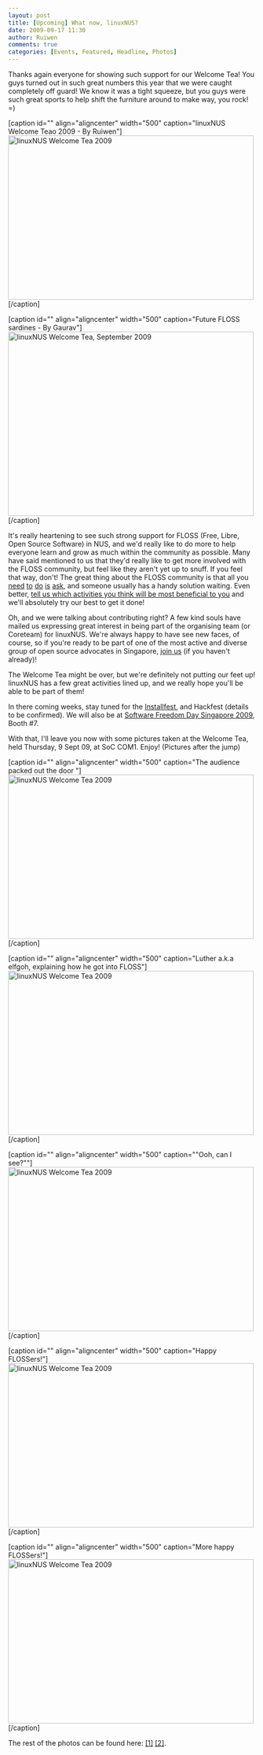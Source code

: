 ```yaml
---
layout: post
title: [Upcoming] What now, linuxNUS?
date: 2009-09-17 11:30
author: Ruiwen
comments: true
categories: [Events, Featured, Headline, Photos]
---
```

Thanks again everyone for showing such support for our Welcome Tea! You guys turned out in such great numbers this year that we were caught completely off guard! We know it was a tight squeeze, but you guys were such great sports to help shift the furniture around to make way, you rock! =)

[caption id="" align="aligncenter" width="500" caption="linuxNUS Welcome Teao 2009 - By Ruiwen"]<a title="linuxNUS Welcome Tea 2009 by ruiwen, on Flickr" href="http://www.flickr.com/photos/ruiwen/3911941451/"><img src="http://farm3.static.flickr.com/2641/3911941451_747e551558.jpg" alt="linuxNUS Welcome Tea 2009" width="500" height="334" /></a>[/caption]
<p style="text-align: center;"></p>


[caption id="" align="aligncenter" width="500" caption="Future FLOSS sardines - By Gaurav"]<a title="linuxNUS Welcome Tea, September 2009 by «Gaurav», on Flickr" href="http://www.flickr.com/photos/ggvaidya/3911736664/"><img class="  " src="http://farm4.static.flickr.com/3540/3911736664_c4d8cdb210.jpg" alt="linuxNUS Welcome Tea, September 2009" width="500" height="375" /></a>[/caption]
<p style="text-align: center;"></p>
<p style="text-align: left;">It's really heartening to see such strong support for FLOSS (Free, Libre, Open Source Software) in NUS, and we'd really like to do more to help everyone learn and grow as much within the community as possible. Many have said mentioned to us that they'd really like to get more involved with the FLOSS community, but feel like they aren't yet up to snuff. If you feel that way, don't! The great thing about the FLOSS community is that all you <a title="linuxNUS mailing list" href="http://groups.yahoo.com/groups/linuxNUS/">need</a> <a title="linuxNUS Opensource@NUS Wiki" href="http://opensource.nus.edu.sg">to</a> <a title="linuxNUS Forums" href="http://opensource.nus.edu.sg/forums/">do</a> <a title="linuxNUS Twitter" href="http://twitter.com/linuxnus">is</a> <a title="linuxNUS IRC" href="http://linuxnus.org/chat">ask</a>, and someone usually has a handy solution waiting. Even better, <a href="http://linuxnus.org/whatactivities">tell us which activities you think will be most beneficial to you</a> and we'll absolutely try our best to get it done!</p>
<p style="text-align: left;">Oh, and we were talking about contributing right? A few kind souls have mailed us expressing great interest in being part of the organising team (or Coreteam) for linuxNUS. We're always happy to have see new faces, of course, so if you're ready to be part of one of the most active and diverse group of open source advocates in Singapore, <a title="Join linuxNUS" href="http://linuxnus.org/join/">join us</a> (if you haven't already)!</p>
<p style="text-align: left;">The Welcome Tea might be over, but we're definitely not putting our feet up! linuxNUS has a few great activities lined up, and we really hope you'll be able to be part of them!</p>
<p style="text-align: left;">In there coming weeks, stay tuned for the <a title="The upcoming Installfest" href="http://linuxnus.org/2009/09/15/linuxnus-installfest-sep-2009/">Installfest</a>, and Hackfest (details to be confirmed). We will also be at <a href="http://softwarefreedomday.sg/">Software Freedom Day Singapore 2009</a>, Booth #7.</p>
<p style="text-align: left;">With that, I'll leave you now with some pictures taken at the Welcome Tea, held Thursday, 9 Sept 09, at SoC COM1. Enjoy! (Pictures after the jump)</p>
<p style="text-align: left;"></p>

<!--more-->

[caption id="" align="aligncenter" width="500" caption="The audience packed out the door "]<a title="linuxNUS Welcome Tea 2009 by ruiwen, on Flickr" href="http://www.flickr.com/photos/ruiwen/3911929223/"><img class=" " src="http://farm3.static.flickr.com/2625/3911929223_8f66545225.jpg" alt="linuxNUS Welcome Tea 2009" width="500" height="334" /></a>[/caption]

[caption id="" align="aligncenter" width="500" caption="Luther a.k.a elfgoh, explaining how he got into FLOSS"]<a title="linuxNUS Welcome Tea 2009 by ruiwen, on Flickr" href="http://www.flickr.com/photos/ruiwen/3911935585/"><img class=" " src="http://farm4.static.flickr.com/3498/3911935585_f9cd008fb5.jpg" alt="linuxNUS Welcome Tea 2009" width="500" height="334" /></a>[/caption]

[caption id="" align="aligncenter" width="500" caption="&quot;Ooh, can I see?&quot;"]<a title="linuxNUS Welcome Tea 2009 by ruiwen, on Flickr" href="http://www.flickr.com/photos/ruiwen/3912729940/"><img src="http://farm3.static.flickr.com/2585/3912729940_077ef76019.jpg" alt="linuxNUS Welcome Tea 2009" width="500" height="334" /></a>[/caption]

[caption id="" align="aligncenter" width="500" caption="Happy FLOSSers!"]<a title="linuxNUS Welcome Tea 2009 by ruiwen, on Flickr" href="http://www.flickr.com/photos/ruiwen/3911948159/"><img src="http://farm3.static.flickr.com/2585/3911948159_2c4be0b1db.jpg" alt="linuxNUS Welcome Tea 2009" width="500" height="334" /></a>[/caption]

[caption id="" align="aligncenter" width="500" caption="More happy FLOSSers!"]<a title="linuxNUS Welcome Tea 2009 by ruiwen, on Flickr" href="http://www.flickr.com/photos/ruiwen/3911950593/"><img src="http://farm3.static.flickr.com/2501/3911950593_8a1d0e5c7b.jpg" alt="linuxNUS Welcome Tea 2009" width="500" height="334" /></a>[/caption]

The rest of the photos can be found here: <a href="http://www.flickr.com/photos/ruiwen/sets/72157622222189865/">[1]</a> <a href="http://www.flickr.com/photos/ggvaidya/sets/72157622343906686/ ">[2]</a>.
